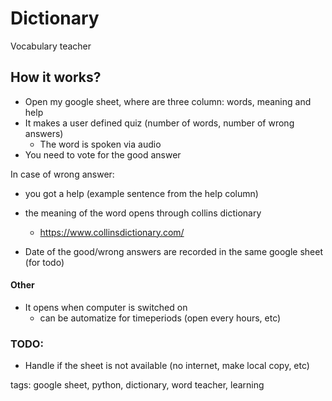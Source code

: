 # Dictionary
Vocabulary teacher

## How it works?
- Open my google sheet, where are three column: words, meaning and help
- It makes a user defined quiz (number of words, number of wrong answers)
  - The word is spoken via audio
- You need to vote for the good answer

In case of wrong answer:
- you got a help (example sentence from the help column)
- the meaning of the word opens through collins dictionary
  - https://www.collinsdictionary.com/
  
- Date of the good/wrong answers are recorded in the same google sheet (for todo)


#### Other
- It opens when computer is switched on
  - can be automatize for timeperiods (open every hours, etc)


### TODO:
  - Handle if the sheet is not available (no internet, make local copy, etc)
  
  tags: google sheet, python, dictionary, word teacher, learning
